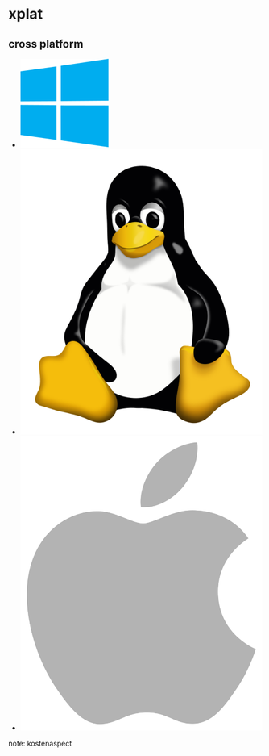 # xplat
cross platform
--

* ![windows](img/xplat/windows.svg)
* ![linux](img/xplat/linux.svg)
* ![apple](img/xplat/apple.svg)

<!-- .element id="technology-logos" -->

note: kostenaspect